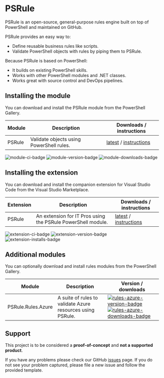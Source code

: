 # PSRule

PSRule is an open-source, general-purpose rules engine built on top of PowerShell and maintained on GitHub.

PSRule provides an easy way to:

- Define reusable business rules like scripts.
- Validate PowerShell objects with rules by piping them to PSRule.

Because PSRule is based on PowerShell:

- It builds on existing PowerShell skills.
- Works with other PowerShell modules and .NET classes.
- Works great with source control and DevOps pipelines.

## Installing the module

You can download and install the PSRule module from the PowerShell Gallery.

Module | Description | Downloads / instructions
------ | ----------- | ------------------------
PSRule | Validate objects using PowerShell rules. | [latest][module] / [instructions][install]

![module-ci-badge] ![module-version-badge] ![module-downloads-badge]

## Installing the extension

You can download and install the companion extension for Visual Studio Code from the Visual Studio Marketplace.

Extension | Description | Downloads / instructions
--------- | ----------- | ------------------------
PSRule    | An extension for IT Pros using the PSRule PowerShell module. | [latest][extension] / [instructions][install]

![extension-ci-badge] ![extension-version-badge] ![extension-installs-badge]

## Additional modules

You can optionally download and install rules modules from the PowerShell Gallery.

Module             | Description | Version / downloads
------             | ----------- | -------------------
PSRule.Rules.Azure | A suite of rules to validate Azure resources using PSRule. | [![rules-azure-version-badge]][rules-azure-version-module] [![rules-azure-downloads-badge]][rules-azure-version-module]

## Support

This project is to be considered a **proof-of-concept** and **not a supported product**.

If you have any problems please check our GitHub [issues](https://github.com/Microsoft/PSRule/issues) page. If you do not see your problem captured, please file a new issue and follow the provided template.

[install]: scenarios/install-instructions.md
[module]: https://www.powershellgallery.com/packages/PSRule
[extension]: https://marketplace.visualstudio.com/items?itemName=bewhite.psrule-vscode-preview
[module-ci-badge]: https://dev.azure.com/bewhite/PSRule/_apis/build/status/PSRule-CI?branchName=master
[module-version-badge]: https://img.shields.io/powershellgallery/v/PSRule.svg?label=PowerShell%20Gallery&color=brightgreen
[module-downloads-badge]: https://img.shields.io/powershellgallery/dt/PSRule.svg?color=brightgreen
[extension-ci-badge]: https://dev.azure.com/bewhite/PSRule-vscode/_apis/build/status/PSRule-vscode-CI?branchName=master
[extension-version-badge]: https://vsmarketplacebadge.apphb.com/version/bewhite.psrule-vscode-preview.svg
[extension-installs-badge]: https://vsmarketplacebadge.apphb.com/installs-short/bewhite.psrule-vscode-preview.svg
[rules-azure-version-badge]: https://img.shields.io/powershellgallery/v/PSRule.Rules.Azure.svg?label=PowerShell%20Gallery&color=brightgreen
[rules-azure-downloads-badge]: https://img.shields.io/powershellgallery/dt/PSRule.Rules.Azure.svg?color=brightgreen
[rules-azure-version-module]: https://www.powershellgallery.com/packages/PSRule.Rules.Azure
